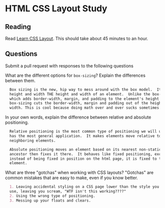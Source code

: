 # HTML CSS Layout Study

## Reading

Read [Learn CSS Layout](http://learnlayout.com). This should take about 45
 minutes to an hour.

## Questions

Submit a pull request with responses to the following questions

What are the different options for `box-sizing`? Explain the differences between
 them.

```md
  Box sizing is the new, hip way to mess around with the box model.  It makes
  height and width THE height and width of an element.  Unlike the box-model,
  which adds border-width, margin, and padding to the element's height and width,
  box-sizing cuts the border-width, margin and padding out of the height and
  width. This is cool because doing math over and over sucks sometimes.
```

In your own words, explain the difference between relative and absolute
 positioning.

```md
  Relative positioning is the most common type of positioning we will use and
  has the most general application.  It makes elements move relative to their
  neighboring elements.

  Absolute positioning moves an element based on its nearest non-static positioned
  ancestor then fixes it there.  It behaves like fixed positioning, except
  instead of being fixed in position on the html page, it is fixed to the nearest
  element.
```

What are three "gotchas" when working with CSS layouts? "Gotchas" are common
 mistakes that are easy to make, even if you know better.

```md
  1. Leaving accidental styling on a CSS page lower than the style you intend to
  use, leaving you scream, "WTF isn't this working????"
  2. Using the wrong type of positioning.
  3. Messing up your floats and clears.
```
